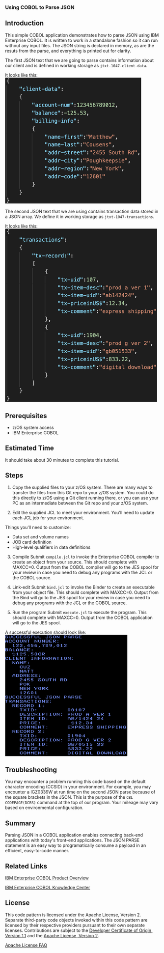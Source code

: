 ### Using COBOL to Parse JSON

## Introduction
This simple COBOL application demonstrates how to parse JSON using IBM Enterprise COBOL.  It is written to work in a standalone fashion so it can run without any input files.  The JSON string is declared in memory, as are the resuts from the parse, and everything is printed out for clarity.

The first JSON text that we are going to parse contains information about our client and is defined in working storage as `jtxt-1047-client-data`.

It looks like this:<br>
<img src="images/json-clientdata.png" width="443"/>

The second JSON text that we are using contains transaction data stored in a JSON array.  We define it in working storage as `jtxt-1047-transactions`.

It looks like this:<br>
<img src="images/json-transactions.png" width="495"/>

## Prerequisites
- z/OS system access
- IBM Enterprise COBOL

## Estimated Time
It should take about 30 minutes to complete this tutorial.

## Steps
1. Copy the supplied files to your z/OS system.
There are many ways to transfer the files from this Git repo to your z/OS system.  You could do this directly to z/OS using a Git client running there, or you can use your PC as an intermediate between the Git repo and your z/OS system.

2. Edit the supplied JCL to meet your environment.
You'll need to update each JCL job for your environment.

Things you'll need to customize:
- Data set and volume names
- JOB card definition
- High-level qualifiers in data definitions

3. Compile
Submit `compile.jcl` to invoke the Enterprise COBOL compiler to create an object from your source.  This should complete with MAXCC=0.  Output from the COBOL compiler will go to the JES spool for your review in case you need to debug any programs with the JCL or the COBOL source.

4. Link-edit
Submit `bind.jcl` to invoke the Binder to create an executable from your object file.  This should complete with MAXCC=0.  Output from the Bind will go to the JES spool for your review in case you need to debug any programs with the JCL or the COBOL source.

5. Run the program
Submit `execute.jcl` to execute the program.  This should complete with MAXCC=0.  Output from the COBOL application will go to the JES spool.

A successful execution should look like:<br>
<img src="images/output.png" width="398"/>

## Troubleshooting
You may encounter a problem running this code based on the default character encoding (CCSID)  in your environment.  For example, you may encounter a IGZ0339W at run time on the second JSON parse because of the square brackets in the JSON.  This is the purpose of the `CBL CODEPAGE(DCBS)` command at the top of our program.  Your mileage may vary based on environmental configuration.

## Summary
Parsing JSON in a COBOL application enables connecting back-end applications with today's front-end applications.  The JSON PARSE statement is an easy way to programatically consume a payload in an efficient, easy-to-code manner.

## Related Links
[IBM Enterprise COBOL Product Overview](https://www.ibm.com/us-en/marketplace/ibm-cobol)

[IBM Enterprise COBOL Knowledge Center](https://www.ibm.com/support/knowledgecenter/SS6SG3_6.3.0/welcome.html)

## License
This code pattern is licensed under the Apache License, Version 2. Separate third-party code objects invoked within this code pattern are licensed by their respective providers pursuant to their own separate licenses. Contributions are subject to the [Developer Certificate of Origin, Version 1.1](https://developercertificate.org/) and the [Apache License, Version 2](https://www.apache.org/licenses/LICENSE-2.0.txt).

[Apache License FAQ](https://www.apache.org/foundation/license-faq.html#WhatDoesItMEAN)